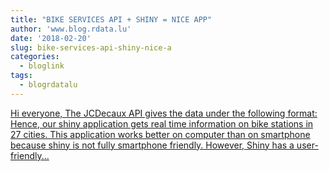 ```yaml
---
title: "BIKE SERVICES API + SHINY = NICE APP"
author: 'www.blog.rdata.lu'
date: '2018-02-20'
slug: bike-services-api-shiny-nice-a
categories:
  - bloglink
tags:
  - blogrdatalu
---
```


[Hi everyone, The JCDecaux API gives the data under the following format: Hence, our shiny application gets real time information on bike stations in 27 cities. This application works better on computer than on smartphone because shiny is not fully smartphone friendly. However, Shiny has a user-friendly...<click to read more>](http://www.blog.rdata.lu/post/2018-02-20-api-shiny-nice-app/)

